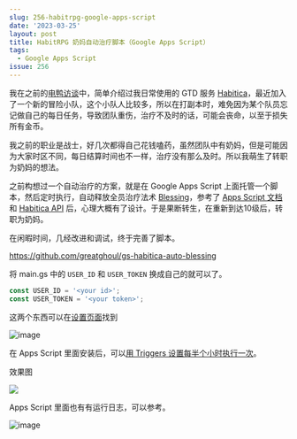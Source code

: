 ```yaml
---
slug: 256-habitrpg-google-apps-script
date: '2023-03-25'
layout: post
title: HabitRPG 奶妈自动治疗脚本（Google Apps Script）
tags:
  - Google Apps Script
issue: 256
---
```


我在之前的[电鸭访谈](https://anl.gg/eleduck-interview-working-remotely-for-8-years)中，简单介绍过我日常使用的 GTD 服务 [Habitica](https://habitica.com/)，最近加入了一个新的冒险小队，这个小队人比较多，所以在打副本时，难免因为某个队员忘记做自己的每日任务，导致团队重伤，治疗不及时的话，可能会丧命，以至于损失所有金币。

我之前的职业是战士，好几次都得自己花钱嗑药，虽然团队中有奶妈，但是可能因为大家时区不同，每日结算时间也不一样，治疗没有那么及时。所以我萌生了转职为奶妈的想法。

之前构想过一个自动治疗的方案，就是在 Google Apps Script 上面托管一个脚本，然后定时执行，自动释放全员治疗法术 [Blessing](https://habitica.fandom.com/wiki/Healer#Blessing)，参考了 [Apps Script 文档](https://developers.google.com/apps-script/reference/url-fetch/url-fetch-app?hl=zh-cn)和 [Habitica API](https://habitica.com/apidoc/) 后，心理大概有了设计。于是果断转生，在重新到达10级后，转职为奶妈。

在闲暇时间，几经改进和调试，终于完善了脚本。

https://github.com/greatghoul/gs-habitica-auto-blessing 

将 main.gs 中的 `USER_ID` 和 `USER_TOKEN` 换成自己的就可以了。

```javascript
const USER_ID = '<your id>';
const USER_TOKEN = '<your token>';
```

这两个东西可以在[设置页面](https://habitica.com/user/settings/api)找到

![image](https://github.com/greatghoul/greatghoul.github.io/assets/208966/f6f03cb4-3ac6-494f-b13b-47162b34aacc)

在 Apps Script 里面安装后，可以[用 Triggers 设置每半个小时执行一次](https://www.youtube.com/watch?v=MiWfaCNRzsA)。

效果图

![](https://github.com/greatghoul/greatghoul.github.io/assets/208966/65b900b4-370d-4303-8a0d-76e777e00345)

Apps Script 里面也有有运行日志，可以参考。

![image](https://github.com/greatghoul/greatghoul.github.io/assets/208966/404711ea-15a5-49ef-8cce-dfffbc2fb0c2)
